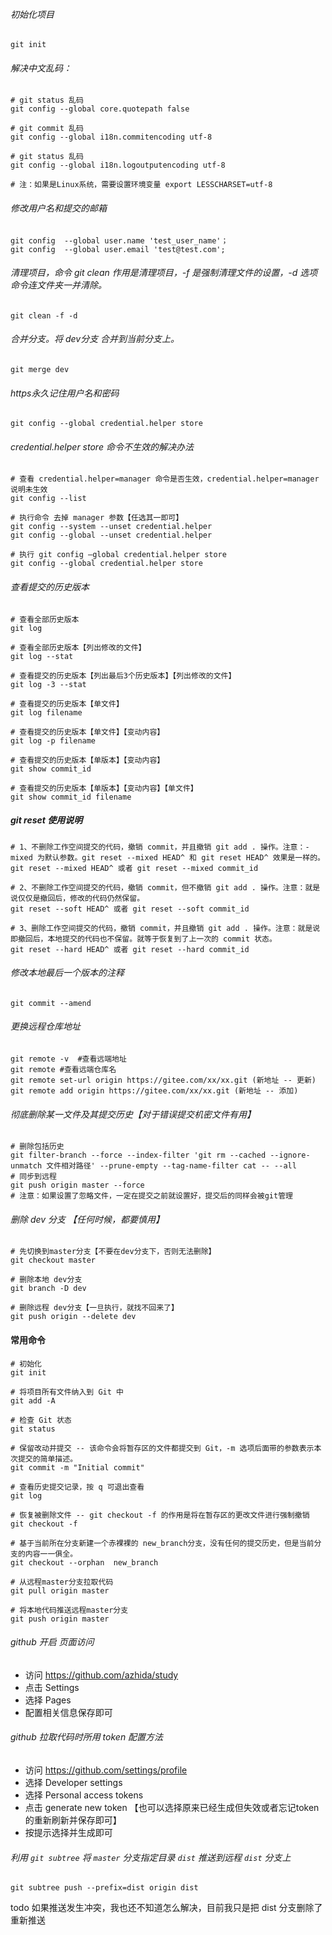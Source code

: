 ###### 初始化项目
```
git init
```

###### 解决中文乱码：
```
# git status 乱码
git config --global core.quotepath false

# git commit 乱码
git config --global i18n.commitencoding utf-8

# git status 乱码
git config --global i18n.logoutputencoding utf-8

# 注：如果是Linux系统，需要设置环境变量 export LESSCHARSET=utf-8
```
###### 修改用户名和提交的邮箱
```
git config  --global user.name 'test_user_name'；
git config  --global user.email 'test@test.com';
```

###### 清理项目，命令 git clean 作用是清理项目，-f 是强制清理文件的设置，-d 选项命令连文件夹一并清除。
```
git clean -f -d
```

###### 合并分支。将 dev分支 合并到当前分支上。
```
git merge dev
```

###### https永久记住用户名和密码
```
git config --global credential.helper store
```
###### credential.helper store 命令不生效的解决办法
```
# 查看 credential.helper=manager 命令是否生效，credential.helper=manager 说明未生效
git config --list

# 执行命令 去掉 manager 参数【任选其一即可】
git config --system --unset credential.helper
git config --global --unset credential.helper

# 执行 git config –global credential.helper store
git config --global credential.helper store
```
###### 查看提交的历史版本
```
# 查看全部历史版本
git log

# 查看全部历史版本【列出修改的文件】
git log --stat

# 查看提交的历史版本【列出最后3个历史版本】【列出修改的文件】
git log -3 --stat

# 查看提交的历史版本【单文件】
git log filename

# 查看提交的历史版本【单文件】【变动内容】
git log -p filename

# 查看提交的历史版本【单版本】【变动内容】
git show commit_id

# 查看提交的历史版本【单版本】【变动内容】【单文件】
git show commit_id filename
```

##### git reset 使用说明
```
# 1、不删除工作空间提交的代码，撤销 commit，并且撤销 git add . 操作。注意：-mixed 为默认参数。git reset --mixed HEAD^ 和 git reset HEAD^ 效果是一样的。
git reset --mixed HEAD^ 或者 git reset --mixed commit_id

# 2、不删除工作空间提交的代码，撤销 commit，但不撤销 git add . 操作。注意：就是说仅仅是撤回后，修改的代码仍然保留。
git reset --soft HEAD^ 或者 git reset --soft commit_id

# 3、删除工作空间提交的代码，撤销 commit，并且撤销 git add . 操作。注意：就是说即撤回后，本地提交的代码也不保留。就等于恢复到了上一次的 commit 状态。
git reset --hard HEAD^ 或者 git reset --hard commit_id
```


###### 修改本地最后一个版本的注释
```
git commit --amend
```

###### 更换远程仓库地址
```
git remote -v  #查看远端地址
git remote #查看远端仓库名
git remote set-url origin https://gitee.com/xx/xx.git (新地址 -- 更新)
git remote add origin https://gitee.com/xx/xx.git (新地址 -- 添加)
```


###### 彻底删除某一文件及其提交历史【对于错误提交机密文件有用】
```
# 删除包括历史
git filter-branch --force --index-filter 'git rm --cached --ignore-unmatch 文件相对路径' --prune-empty --tag-name-filter cat -- --all
# 同步到远程
git push origin master --force
# 注意：如果设置了忽略文件，一定在提交之前就设置好，提交后的同样会被git管理
```

###### 删除 dev 分支 【任何时候，都要慎用】
```
# 先切换到master分支【不要在dev分支下，否则无法删除】
git checkout master

# 删除本地 dev分支
git branch -D dev

# 删除远程 dev分支【一旦执行，就找不回来了】
git push origin --delete dev
```

#### 常用命令
```shell
# 初始化
git init

# 将项目所有文件纳入到 Git 中
git add -A

# 检查 Git 状态
git status

# 保留改动并提交 -- 该命令会将暂存区的文件都提交到 Git，-m 选项后面带的参数表示本次提交的简单描述。
git commit -m "Initial commit"

# 查看历史提交记录，按 q 可退出查看
git log

# 恢复被删除文件 -- git checkout -f 的作用是将在暂存区的更改文件进行强制撤销
git checkout -f

# 基于当前所在分支新建一个赤裸裸的 new_branch分支，没有任何的提交历史，但是当前分支的内容一一俱全。
git checkout --orphan  new_branch

# 从远程master分支拉取代码
git pull origin master

# 将本地代码推送远程master分支
git push origin master
```

###### github 开启 页面访问
- 访问 https://github.com/azhida/study
- 点击 Settings
- 选择 Pages
- 配置相关信息保存即可

###### github 拉取代码时所用 token 配置方法
- 访问 https://github.com/settings/profile
- 选择 Developer settings
- 选择 Personal access tokens
- 点击 generate new token 【也可以选择原来已经生成但失效或者忘记token的重新刷新并保存即可】
- 按提示选择并生成即可


###### 利用 `git subtree` 将 `master` 分支指定目录 `dist` 推送到远程 `dist` 分支上
```
git subtree push --prefix=dist origin dist
```
todo 如果推送发生冲突，我也还不知道怎么解决，目前我只是把 dist 分支删除了重新推送